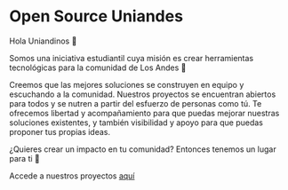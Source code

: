 # Open Source Uniandes

Hola Uniandinos 👋

Somos una iniciativa estudiantil cuya misión es crear herramientas tecnológicas para la comunidad de Los Andes 💛

Creemos que las mejores soluciones se construyen en equipo y escuchando a la comunidad. Nuestros proyectos se encuentran abiertos para todos y se nutren a partir del esfuerzo de personas como tú. Te ofrecemos libertad y acompañamiento para que puedas mejorar nuestras soluciones existentes, y también visibilidad y apoyo para que puedas proponer tus propias ideas.

¿Quieres crear un impacto en tu comunidad? Entonces tenemos un lugar para ti 💪

Accede a nuestros proyectos [aquí](https://open-source-uniandes.github.io)


<!--

**Here are some ideas to get you started:**

🙋‍♀️ A short introduction - what is your organization all about?
🌈 Contribution guidelines - how can the community get involved?
👩‍💻 Useful resources - where can the community find your docs? Is there anything else the community should know?
🍿 Fun facts - what does your team eat for breakfast?
🧙 Remember, you can do mighty things with the power of [Markdown](https://docs.github.com/github/writing-on-github/getting-started-with-writing-and-formatting-on-github/basic-writing-and-formatting-syntax)
-->
